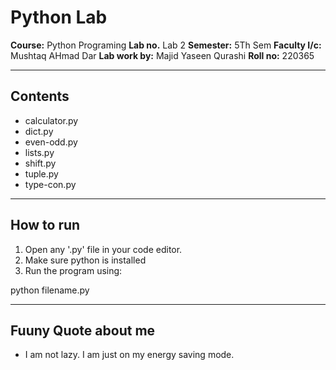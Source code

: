 # Python Lab
**Course:** Python Programing
**Lab no.** Lab 2
**Semester:** 5Th Sem
**Faculty I/c:** Mushtaq AHmad Dar
**Lab work by:** Majid Yaseen Qurashi
**Roll no:** 220365


---

## Contents
- calculator.py
- dict.py
- even-odd.py
- lists.py
- shift.py
- tuple.py
- type-con.py

---

## How to run

1. Open any '.py' file in your code editor.
2. Make sure python is installed
3. Run the program using:

python filename.py

---
## Fuuny Quote about me
- I am not lazy. I am just on my energy saving mode.



